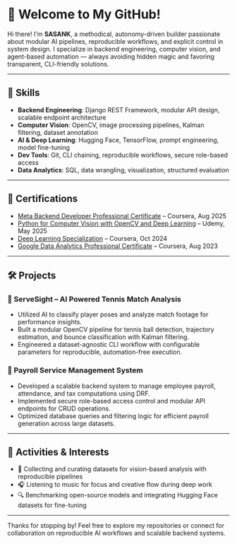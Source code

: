 # 👋 Welcome to My GitHub!

Hi there! I'm **SASANK**, a methodical, autonomy-driven builder passionate about modular AI pipelines, reproducible workflows, and explicit control in system design. I specialize in backend engineering, computer vision, and agent-based automation — always avoiding hidden magic and favoring transparent, CLI-friendly solutions.

---

## 🚀 Skills

- **Backend Engineering**: Django REST Framework, modular API design, scalable endpoint architecture  
- **Computer Vision**: OpenCV, image processing pipelines, Kalman filtering, dataset annotation  
- **AI & Deep Learning**: Hugging Face, TensorFlow, prompt engineering, model fine-tuning  
- **Dev Tools**: Git, CLI chaining, reproducible workflows, secure role-based access  
- **Data Analytics**: SQL, data wrangling, visualization, structured evaluation

---

## 🧠 Certifications

- [Meta Backend Developer Professional Certificate](https://www.coursera.org/account/accomplishments/specialization/certificate/O5B8I7A6PRZY) – Coursera, Aug 2025  
- [Python for Computer Vision with OpenCV and Deep Learning](https://www.udemy.com/certificate/UC-63d12f8a-2f84-4e7d-9b6a-04f25191fc0e/) – Udemy, May 2025  
- [Deep Learning Specialization](https://www.coursera.org/account/accomplishments/specialization/certificate/EXTTCNXPGS8D) – Coursera, Oct 2024
- [Google Data Analytics Professional Certificate](https://www.coursera.org/account/accomplishments/specialization/certificate/7GYYFT92429P) – Coursera, Aug 2023


---


## 🛠️ Projects

### 🎾 ServeSight – AI Powered Tennis Match Analysis  
- Utilized AI to classify player poses and analyze match footage for performance insights.  
- Built a modular OpenCV pipeline for tennis ball detection, trajectory estimation, and bounce classification with Kalman filtering.  
- Engineered a dataset-agnostic CLI workflow with configurable parameters for reproducible, automation-free execution.

### 💼 Payroll Service Management System  
- Developed a scalable backend system to manage employee payroll, attendance, and tax computations using DRF.  
- Implemented secure role-based access control and modular API endpoints for CRUD operations.  
- Optimized database queries and filtering logic for efficient payroll generation across large datasets.

---

## 🎯 Activities & Interests

- 📸 Collecting and curating datasets for vision-based analysis with reproducible pipelines  
- 🎧 Listening to music for focus and creative flow during deep work  
- 🔍 Benchmarking open-source models and integrating Hugging Face datasets for fine-tuning

---

Thanks for stopping by! Feel free to explore my repositories or connect for collaboration on reproducible AI workflows and scalable backend systems.
